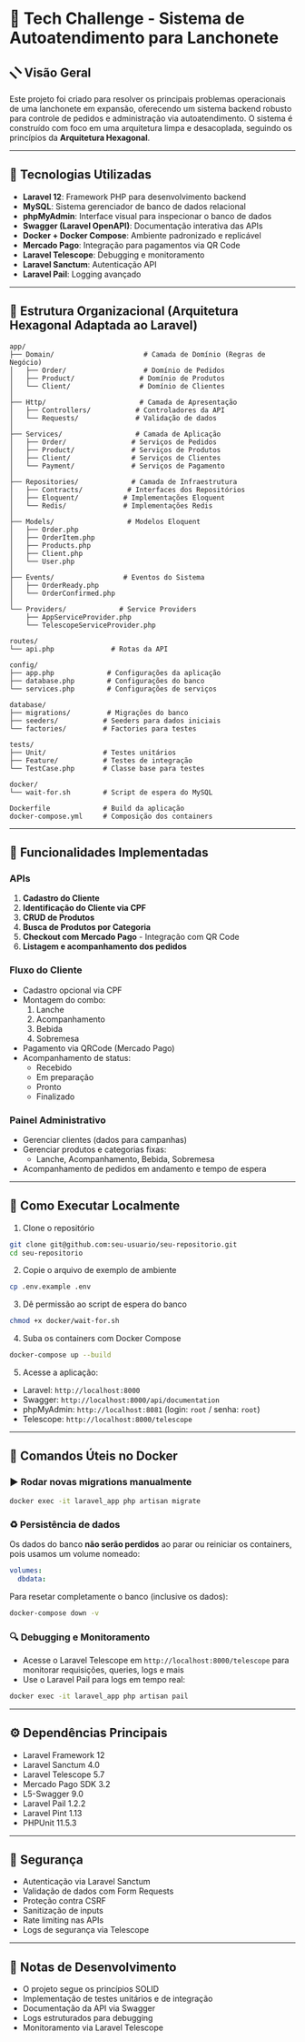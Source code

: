 # 🍔 Tech Challenge - Sistema de Autoatendimento para Lanchonete

## 🮩 Visão Geral
Este projeto foi criado para resolver os principais problemas operacionais de uma lanchonete em expansão, oferecendo um sistema backend robusto para controle de pedidos e administração via autoatendimento. O sistema é construído com foco em uma arquitetura limpa e desacoplada, seguindo os princípios da **Arquitetura Hexagonal**.

---

## 🧪 Tecnologias Utilizadas

- **Laravel 12**: Framework PHP para desenvolvimento backend
- **MySQL**: Sistema gerenciador de banco de dados relacional
- **phpMyAdmin**: Interface visual para inspecionar o banco de dados
- **Swagger (Laravel OpenAPI)**: Documentação interativa das APIs
- **Docker + Docker Compose**: Ambiente padronizado e replicável
- **Mercado Pago**: Integração para pagamentos via QR Code
- **Laravel Telescope**: Debugging e monitoramento
- **Laravel Sanctum**: Autenticação API
- **Laravel Pail**: Logging avançado

---

## 📁 Estrutura Organizacional (Arquitetura Hexagonal Adaptada ao Laravel)

```
app/
├── Domain/                      # Camada de Domínio (Regras de Negócio)
│   ├── Order/                   # Domínio de Pedidos
│   ├── Product/                # Domínio de Produtos
│   └── Client/                 # Domínio de Clientes
│
├── Http/                       # Camada de Apresentação
│   ├── Controllers/           # Controladores da API
│   └── Requests/              # Validação de dados
│
├── Services/                  # Camada de Aplicação
│   ├── Order/                # Serviços de Pedidos
│   ├── Product/              # Serviços de Produtos
│   ├── Client/               # Serviços de Clientes
│   └── Payment/              # Serviços de Pagamento
│
├── Repositories/             # Camada de Infraestrutura
│   ├── Contracts/           # Interfaces dos Repositórios
│   ├── Eloquent/           # Implementações Eloquent
│   └── Redis/              # Implementações Redis
│
├── Models/                  # Modelos Eloquent
│   ├── Order.php
│   ├── OrderItem.php
│   ├── Products.php
│   ├── Client.php
│   └── User.php
│
├── Events/                 # Eventos do Sistema
│   ├── OrderReady.php
│   └── OrderConfirmed.php
│
└── Providers/             # Service Providers
    ├── AppServiceProvider.php
    └── TelescopeServiceProvider.php

routes/
└── api.php              # Rotas da API

config/
├── app.php             # Configurações da aplicação
├── database.php        # Configurações do banco
└── services.php        # Configurações de serviços

database/
├── migrations/         # Migrações do banco
├── seeders/           # Seeders para dados iniciais
└── factories/         # Factories para testes

tests/
├── Unit/              # Testes unitários
├── Feature/           # Testes de integração
└── TestCase.php       # Classe base para testes

docker/
└── wait-for.sh        # Script de espera do MySQL

Dockerfile             # Build da aplicação
docker-compose.yml     # Composição dos containers
```

---

## 🔧 Funcionalidades Implementadas

### APIs

1. **Cadastro do Cliente**
2. **Identificação do Cliente via CPF**
3. **CRUD de Produtos**
4. **Busca de Produtos por Categoria**
5. **Checkout com Mercado Pago** - Integração com QR Code
6. **Listagem e acompanhamento dos pedidos**

### Fluxo do Cliente
- Cadastro opcional via CPF
- Montagem do combo:
    1. Lanche
    2. Acompanhamento
    3. Bebida
    4. Sobremesa
- Pagamento via QRCode (Mercado Pago)
- Acompanhamento de status:
    - Recebido
    - Em preparação
    - Pronto
    - Finalizado

### Painel Administrativo
- Gerenciar clientes (dados para campanhas)
- Gerenciar produtos e categorias fixas:
    - Lanche, Acompanhamento, Bebida, Sobremesa
- Acompanhamento de pedidos em andamento e tempo de espera

---

## 🚀 Como Executar Localmente

1. Clone o repositório
```bash
git clone git@github.com:seu-usuario/seu-repositorio.git
cd seu-repositorio
```

2. Copie o arquivo de exemplo de ambiente
```bash
cp .env.example .env
```

3. Dê permissão ao script de espera do banco
```bash
chmod +x docker/wait-for.sh
```

4. Suba os containers com Docker Compose
```bash
docker-compose up --build
```

5. Acesse a aplicação:
- Laravel: `http://localhost:8000`
- Swagger: `http://localhost:8000/api/documentation`
- phpMyAdmin: `http://localhost:8081` (login: `root` / senha: `root`)
- Telescope: `http://localhost:8000/telescope`

---

## 📌 Comandos Úteis no Docker

### ▶️ Rodar novas migrations manualmente
```bash
docker exec -it laravel_app php artisan migrate
```

### ♻️ Persistência de dados
Os dados do banco **não serão perdidos** ao parar ou reiniciar os containers, pois usamos um volume nomeado:
```yaml
volumes:
  dbdata:
```
Para resetar completamente o banco (inclusive os dados):
```bash
docker-compose down -v
```

### 🔍 Debugging e Monitoramento
- Acesse o Laravel Telescope em `http://localhost:8000/telescope` para monitorar requisições, queries, logs e mais
- Use o Laravel Pail para logs em tempo real:
```bash
docker exec -it laravel_app php artisan pail
```

---

## ⚙️ Dependências Principais

- Laravel Framework 12
- Laravel Sanctum 4.0
- Laravel Telescope 5.7
- Mercado Pago SDK 3.2
- L5-Swagger 9.0
- Laravel Pail 1.2.2
- Laravel Pint 1.13
- PHPUnit 11.5.3

---

## 🔐 Segurança

- Autenticação via Laravel Sanctum
- Validação de dados com Form Requests
- Proteção contra CSRF
- Sanitização de inputs
- Rate limiting nas APIs
- Logs de segurança via Telescope

---

## 📝 Notas de Desenvolvimento

- O projeto segue os princípios SOLID
- Implementação de testes unitários e de integração
- Documentação da API via Swagger
- Logs estruturados para debugging
- Monitoramento via Laravel Telescope 
